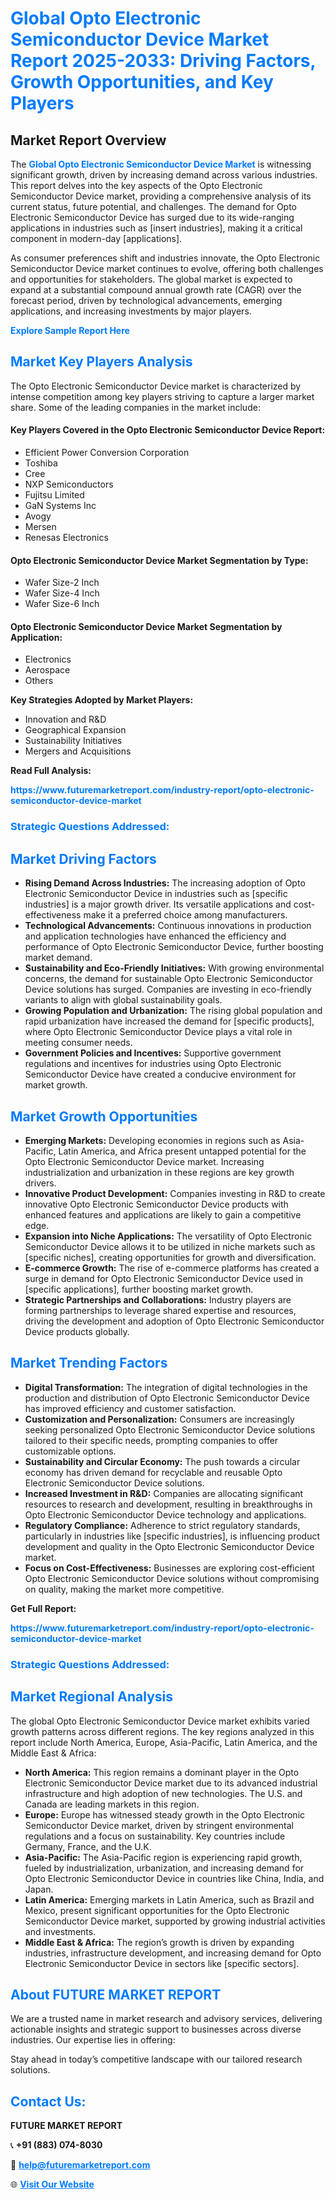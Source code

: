<h1 style="color: #007BFF;">Global Opto Electronic Semiconductor Device Market Report 2025-2033: Driving Factors, Growth Opportunities, and Key Players</h1>

<section id="overview">
<h2>Market Report Overview</h2>
<p>The <a href="https://www.futuremarketreport.com/industry-report/opto-electronic-semiconductor-device-market" style="color: #007BFF; text-decoration: none;"><strong>Global Opto Electronic Semiconductor Device Market</strong></a> is witnessing significant growth, driven by increasing demand across various industries. This report delves into the key aspects of the Opto Electronic Semiconductor Device market, providing a comprehensive analysis of its current status, future potential, and challenges. The demand for Opto Electronic Semiconductor Device has surged due to its wide-ranging applications in industries such as [insert industries], making it a critical component in modern-day [applications].</p>
<p>As consumer preferences shift and industries innovate, the Opto Electronic Semiconductor Device market continues to evolve, offering both challenges and opportunities for stakeholders. The global market is expected to expand at a substantial compound annual growth rate (CAGR) over the forecast period, driven by technological advancements, emerging applications, and increasing investments by major players.</p>
</section>

<section id="overview">
<p><a href="https://www.futuremarketreport.com/request-sample/reportId=76295" style="color: #007BFF; text-decoration: none;"><strong>Explore Sample Report Here</strong></a></p>
</section>

<section id="key-players">
<h2 style="color: #007BFF;">Market Key Players Analysis</h2>
<p>The Opto Electronic Semiconductor Device market is characterized by intense competition among key players striving to capture a larger market share. Some of the leading companies in the market include:</p>
<h4>Key Players Covered in the Opto Electronic Semiconductor Device Report:</h4>
<ul><li>Efficient Power Conversion Corporation</li><li>Toshiba</li><li>Cree</li><li>NXP Semiconductors</li><li>Fujitsu Limited</li><li>GaN Systems Inc</li><li>Avogy</li><li>Mersen</li><li>Renesas Electronics</li></ul>
<h4>Opto Electronic Semiconductor Device Market Segmentation by Type:</h4>
<ul><li>Wafer Size-2 Inch</li><li>Wafer Size-4 Inch</li><li>Wafer Size-6 Inch</li></ul>

<h4>Opto Electronic Semiconductor Device Market Segmentation by Application:</h4>
<ul><li>Electronics</li><li>Aerospace</li><li>Others</li></ul>
<p><strong>Key Strategies Adopted by Market Players:</strong></p>
<ul>
<li>Innovation and R&D</li>
<li>Geographical Expansion</li>
<li>Sustainability Initiatives</li>
<li>Mergers and Acquisitions</li>
</ul>
</section>

<section>
<p><strong>Read Full Analysis: </strong></p><a href="https://www.futuremarketreport.com/industry-report/opto-electronic-semiconductor-device-market" style="color: #007BFF; text-decoration: none;"><strong>https://www.futuremarketreport.com/industry-report/opto-electronic-semiconductor-device-market</strong></a>
<h3 style="color: #007BFF;">Strategic Questions Addressed:</h3>
</section>

<section id="driving-factors">
<h2 style="color: #007BFF;">Market Driving Factors</h2>
<ul>
<li><strong>Rising Demand Across Industries:</strong> The increasing adoption of Opto Electronic Semiconductor Device in industries such as [specific industries] is a major growth driver. Its versatile applications and cost-effectiveness make it a preferred choice among manufacturers.</li>
<li><strong>Technological Advancements:</strong> Continuous innovations in production and application technologies have enhanced the efficiency and performance of Opto Electronic Semiconductor Device, further boosting market demand.</li>
<li><strong>Sustainability and Eco-Friendly Initiatives:</strong> With growing environmental concerns, the demand for sustainable Opto Electronic Semiconductor Device solutions has surged. Companies are investing in eco-friendly variants to align with global sustainability goals.</li>
<li><strong>Growing Population and Urbanization:</strong> The rising global population and rapid urbanization have increased the demand for [specific products], where Opto Electronic Semiconductor Device plays a vital role in meeting consumer needs.</li>
<li><strong>Government Policies and Incentives:</strong> Supportive government regulations and incentives for industries using Opto Electronic Semiconductor Device have created a conducive environment for market growth.</li>
</ul>
</section>

<section id="growth-opportunities">
<h2 style="color: #007BFF;">Market Growth Opportunities</h2>
<ul>
<li><strong>Emerging Markets:</strong> Developing economies in regions such as Asia-Pacific, Latin America, and Africa present untapped potential for the Opto Electronic Semiconductor Device market. Increasing industrialization and urbanization in these regions are key growth drivers.</li>
<li><strong>Innovative Product Development:</strong> Companies investing in R&D to create innovative Opto Electronic Semiconductor Device products with enhanced features and applications are likely to gain a competitive edge.</li>
<li><strong>Expansion into Niche Applications:</strong> The versatility of Opto Electronic Semiconductor Device allows it to be utilized in niche markets such as [specific niches], creating opportunities for growth and diversification.</li>
<li><strong>E-commerce Growth:</strong> The rise of e-commerce platforms has created a surge in demand for Opto Electronic Semiconductor Device used in [specific applications], further boosting market growth.</li>
<li><strong>Strategic Partnerships and Collaborations:</strong> Industry players are forming partnerships to leverage shared expertise and resources, driving the development and adoption of Opto Electronic Semiconductor Device products globally.</li>
</ul>
</section>

<section id="trending-factors">
<h2 style="color: #007BFF;">Market Trending Factors</h2>
<ul>
<li><strong>Digital Transformation:</strong> The integration of digital technologies in the production and distribution of Opto Electronic Semiconductor Device has improved efficiency and customer satisfaction.</li>
<li><strong>Customization and Personalization:</strong> Consumers are increasingly seeking personalized Opto Electronic Semiconductor Device solutions tailored to their specific needs, prompting companies to offer customizable options.</li>
<li><strong>Sustainability and Circular Economy:</strong> The push towards a circular economy has driven demand for recyclable and reusable Opto Electronic Semiconductor Device solutions.</li>
<li><strong>Increased Investment in R&D:</strong> Companies are allocating significant resources to research and development, resulting in breakthroughs in Opto Electronic Semiconductor Device technology and applications.</li>
<li><strong>Regulatory Compliance:</strong> Adherence to strict regulatory standards, particularly in industries like [specific industries], is influencing product development and quality in the Opto Electronic Semiconductor Device market.</li>
<li><strong>Focus on Cost-Effectiveness:</strong> Businesses are exploring cost-efficient Opto Electronic Semiconductor Device solutions without compromising on quality, making the market more competitive.</li>
</ul>
</section>

<section>
<p><strong>Get Full Report: </strong></p><a href="https://www.futuremarketreport.com/industry-report/opto-electronic-semiconductor-device-market" style="color: #007BFF; text-decoration: none;"><strong>https://www.futuremarketreport.com/industry-report/opto-electronic-semiconductor-device-market</strong></a>
<h3 style="color: #007BFF;">Strategic Questions Addressed:</h3>
</section>


<section id="regional-analysis">
<h2 style="color: #007BFF;">Market Regional Analysis</h2>
<p>The global Opto Electronic Semiconductor Device market exhibits varied growth patterns across different regions. The key regions analyzed in this report include North America, Europe, Asia-Pacific, Latin America, and the Middle East & Africa:</p>
<ul>
<li><strong>North America:</strong> This region remains a dominant player in the Opto Electronic Semiconductor Device market due to its advanced industrial infrastructure and high adoption of new technologies. The U.S. and Canada are leading markets in this region.</li>
<li><strong>Europe:</strong> Europe has witnessed steady growth in the Opto Electronic Semiconductor Device market, driven by stringent environmental regulations and a focus on sustainability. Key countries include Germany, France, and the U.K.</li>
<li><strong>Asia-Pacific:</strong> The Asia-Pacific region is experiencing rapid growth, fueled by industrialization, urbanization, and increasing demand for Opto Electronic Semiconductor Device in countries like China, India, and Japan.</li>
<li><strong>Latin America:</strong> Emerging markets in Latin America, such as Brazil and Mexico, present significant opportunities for the Opto Electronic Semiconductor Device market, supported by growing industrial activities and investments.</li>
<li><strong>Middle East & Africa:</strong> The region’s growth is driven by expanding industries, infrastructure development, and increasing demand for Opto Electronic Semiconductor Device in sectors like [specific sectors].</li>
</ul>
</section>

<footer>
<h2 style="color: #007BFF;">About FUTURE MARKET REPORT</h2>
<p>We are a trusted name in market research and advisory services, delivering actionable insights and strategic support to businesses across diverse industries. Our expertise lies in offering:</p>

<p>Stay ahead in today’s competitive landscape with our tailored research solutions.</p>

<h2 style="color: #007BFF;">Contact Us:</h2>
<p><strong>FUTURE MARKET REPORT</strong></p>
<p>📞 <strong>+91 (883) 074-8030</strong></p>
<p>📧 <strong><a href="mailto:help@futuremarketreport.com" style="color: #007BFF;">help@futuremarketreport.com</a></strong></p>
<p>🌐 <strong><a href="https://www.futuremarketreport.com/" style="color: #007BFF;">Visit Our Website</a></strong></p>
</footer>